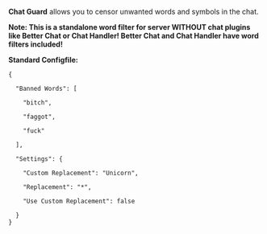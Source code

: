 **Chat Guard** allows you to censor unwanted words and symbols in the chat.

**Note: This is a standalone word filter for server WITHOUT chat plugins like Better Chat or Chat Handler! Better Chat and Chat Handler have word filters included!**

**Standard Configfile:**

````
{

  "Banned Words": [

    "bitch",

    "faggot",

    "fuck"

  ],

  "Settings": {

    "Custom Replacement": "Unicorn",

    "Replacement": "*",

    "Use Custom Replacement": false

  }
}

 
````